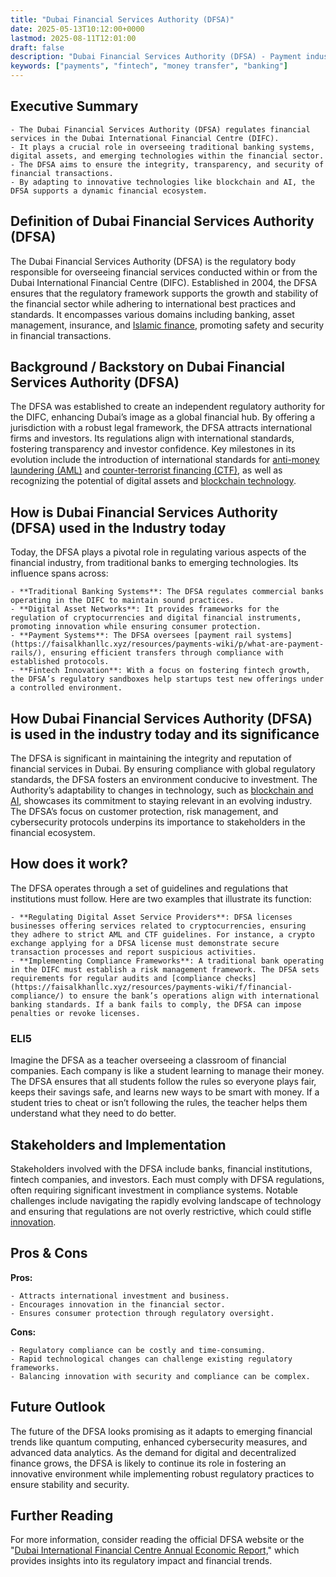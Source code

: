 ```yaml
---
title: "Dubai Financial Services Authority (DFSA)"
date: 2025-05-13T10:12:00+0000
lastmod: 2025-08-11T12:01:00
draft: false
description: "Dubai Financial Services Authority (DFSA) - Payment industry knowledge and insights"
keywords: ["payments", "fintech", "money transfer", "banking"]
---
```


## Executive Summary

 	- The Dubai Financial Services Authority (DFSA) regulates financial services in the Dubai International Financial Centre (DIFC).
 	- It plays a crucial role in overseeing traditional banking systems, digital assets, and emerging technologies within the financial sector.
 	- The DFSA aims to ensure the integrity, transparency, and security of financial transactions.
 	- By adapting to innovative technologies like blockchain and AI, the DFSA supports a dynamic financial ecosystem.

## Definition of Dubai Financial Services Authority (DFSA)
The Dubai Financial Services Authority (DFSA) is the regulatory body responsible for overseeing financial services conducted within or from the Dubai International Financial Centre (DIFC). Established in 2004, the DFSA ensures that the regulatory framework supports the growth and stability of the financial sector while adhering to international best practices and standards. It encompasses various domains including banking, asset management, insurance, and [Islamic finance](https://faisalkhanllc.xyz/resources/payments-wiki/i/islamic-finance/), promoting safety and security in financial transactions.
## Background / Backstory on Dubai Financial Services Authority (DFSA)
The DFSA was established to create an independent regulatory authority for the DIFC, enhancing Dubai’s image as a global financial hub. By offering a jurisdiction with a robust legal framework, the DFSA attracts international firms and investors. Its regulations align with international standards, fostering transparency and investor confidence. Key milestones in its evolution include the introduction of international standards for [anti-money laundering (AML)](https://faisalkhanllc.xyz/resources/payments-wiki/a/aml-compliance/) and [counter-terrorist financing (CTF)](https://faisalkhanllc.xyz/resources/payments-wiki/c/counter-terrorism-financing-ctf/), as well as recognizing the potential of digital assets and [blockchain technology](https://faisalkhanllc.xyz/resources/payments-wiki/b/blockchain-technology/).
## How is Dubai Financial Services Authority (DFSA) used in the Industry today
Today, the DFSA plays a pivotal role in regulating various aspects of the financial industry, from traditional banks to emerging technologies. Its influence spans across:

 	- **Traditional Banking Systems**: The DFSA regulates commercial banks operating in the DIFC to maintain sound practices.
 	- **Digital Asset Networks**: It provides frameworks for the regulation of cryptocurrencies and digital financial instruments, promoting innovation while ensuring consumer protection.
 	- **Payment Systems**: The DFSA oversees [payment rail systems](https://faisalkhanllc.xyz/resources/payments-wiki/p/what-are-payment-rails/), ensuring efficient transfers through compliance with established protocols.
 	- **Fintech Innovation**: With a focus on fostering fintech growth, the DFSA’s regulatory sandboxes help startups test new offerings under a controlled environment.

## How Dubai Financial Services Authority (DFSA) is used in the industry today and its significance
The DFSA is significant in maintaining the integrity and reputation of financial services in Dubai. By ensuring compliance with global regulatory standards, the DFSA fosters an environment conducive to investment. The Authority’s adaptability to changes in technology, such as [blockchain and AI](https://faisalkhanllc.xyz/resources/payments-wiki/d/digital-assets/), showcases its commitment to staying relevant in an evolving industry. The DFSA’s focus on customer protection, risk management, and cybersecurity protocols underpins its importance to stakeholders in the financial ecosystem.
## How does it work?
The DFSA operates through a set of guidelines and regulations that institutions must follow. Here are two examples that illustrate its function:

 	- **Regulating Digital Asset Service Providers**: DFSA licenses businesses offering services related to cryptocurrencies, ensuring they adhere to strict AML and CTF guidelines. For instance, a crypto exchange applying for a DFSA license must demonstrate secure transaction processes and report suspicious activities.
 	- **Implementing Compliance Frameworks**: A traditional bank operating in the DIFC must establish a risk management framework. The DFSA sets requirements for regular audits and [compliance checks](https://faisalkhanllc.xyz/resources/payments-wiki/f/financial-compliance/) to ensure the bank’s operations align with international banking standards. If a bank fails to comply, the DFSA can impose penalties or revoke licenses.

### ELI5
Imagine the DFSA as a teacher overseeing a classroom of financial companies. Each company is like a student learning to manage their money. The DFSA ensures that all students follow the rules so everyone plays fair, keeps their savings safe, and learns new ways to be smart with money. If a student tries to cheat or isn’t following the rules, the teacher helps them understand what they need to do better.
## Stakeholders and Implementation
Stakeholders involved with the DFSA include banks, financial institutions, fintech companies, and investors. Each must comply with DFSA regulations, often requiring significant investment in compliance systems. Notable challenges include navigating the rapidly evolving landscape of technology and ensuring that regulations are not overly restrictive, which could stifle [innovation](https://faisalkhanllc.xyz/resources/payments-wiki/f/fintech/).
## Pros & Cons
**Pros:**

 	- Attracts international investment and business.
 	- Encourages innovation in the financial sector.
 	- Ensures consumer protection through regulatory oversight.

**Cons:**

 	- Regulatory compliance can be costly and time-consuming.
 	- Rapid technological changes can challenge existing regulatory frameworks.
 	- Balancing innovation with security and compliance can be complex.

## Future Outlook
The future of the DFSA looks promising as it adapts to emerging financial trends like quantum computing, enhanced cybersecurity measures, and advanced data analytics. As the demand for digital and decentralized finance grows, the DFSA is likely to continue its role in fostering an innovative environment while implementing robust regulatory practices to ensure stability and security.
## Further Reading
For more information, consider reading the official DFSA website or the "[Dubai International Financial Centre Annual Economic Report,](https://cavenwellgroup.com/insights/difc-reports-record-breaking-growth-in-its-20th-anniversary-year)" which provides insights into its regulatory impact and financial trends.